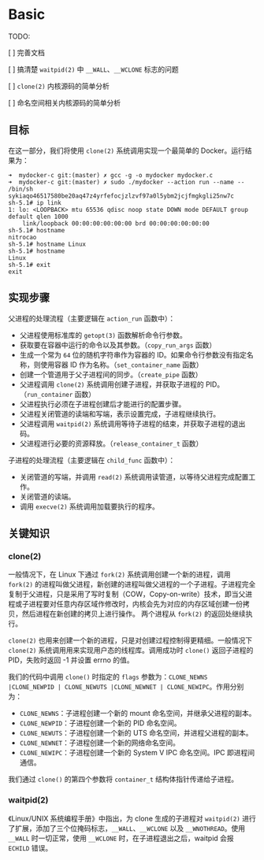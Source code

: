 # Basic

TODO:

[ ] 完善文档

[ ] 搞清楚 `waitpid(2)` 中 `__WALL`、`__WCLONE` 标志的问题

[ ] `clone(2)` 内核源码的简单分析

[ ] 命名空间相关内核源码的简单分析

## 目标

在这一部分，我们将使用 `clone(2)` 系统调用实现一个最简单的 Docker。运行结果为：

```
➜  mydocker-c git:(master) ✗ gcc -g -o mydocker mydocker.c
➜  mydocker-c git:(master) ✗ sudo ./mydocker --action run --name -- /bin/sh
sykiaqo46517580be20aq47z4yrfefocjzlzvf97a0l5ybm2jcjfmgkgli25nw7c
sh-5.1# ip link
1: lo: <LOOPBACK> mtu 65536 qdisc noop state DOWN mode DEFAULT group default qlen 1000
    link/loopback 00:00:00:00:00:00 brd 00:00:00:00:00:00
sh-5.1# hostname
nitrocao
sh-5.1# hostname Linux
sh-5.1# hostname
Linux
sh-5.1# exit
exit
```

## 实现步骤

父进程的处理流程（主要逻辑在 `action_run` 函数中）：

* 父进程使用标准库的 `getopt(3)` 函数解析命令行参数。
* 获取要在容器中运行的命令以及其参数。（`copy_run_args` 函数）
* 生成一个常为 `64` 位的随机字符串作为容器的 ID。如果命令行参数没有指定名称，则使用容器 ID 作为名称。（`set_container_name` 函数）
* 创建一个管道用于父子进程间的同步。（`create_pipe` 函数）
* 父进程调用 `clone(2)` 系统调用创建子进程，并获取子进程的 PID。（`run_container` 函数）
* 父进程执行必须在子进程创建后才能进行的配置步骤。
* 父进程关闭管道的读端和写端，表示设置完成，子进程继续执行。
* 父进程调用 `waitpid(2)` 系统调用等待子进程的结束，并获取子进程的退出码。
* 父进程进行必要的资源释放。（`release_container_t` 函数）

子进程的处理流程（主要逻辑在 `child_func` 函数中）：

* 关闭管道的写端，并调用 `read(2)` 系统调用读管道，以等待父进程完成配置工作。
* 关闭管道的读端。
* 调用 `execve(2)` 系统调用加载要执行的程序。

## 关键知识

### clone(2)

一般情况下，在 Linux 下通过 `fork(2)` 系统调用创建一个新的进程，调用 `fork(2)` 的进程叫做父进程，新创建的进程叫做父进程的一个子进程。子进程完全复制于父进程，只是采用了写时复制（COW，Copy-on-write）技术，即当父进程或子进程要对任意内存区域作修改时，内核会先为对应的内存区域创建一份拷贝，然后进程在新创建的拷贝上进行操作。  两个进程从 `fork(2)` 的返回处继续执行。

`clone(2)` 也用来创建一个新的进程，只是对创建过程控制得更精细。一般情况下 `clone(2)` 系统调用用来实现用户态的线程库。调用成功时 `clone()` 返回子进程的 PID，失败时返回 -1 并设置 errno 的值。  

我们的代码中调用 `clone()` 时指定的 `flags` 参数为：`CLONE_NEWNS |CLONE_NEWPID | CLONE_NEWUTS |CLONE_NEWNET | CLONE_NEWIPC`。作用分别为：

* `CLONE_NEWNS`：子进程创建一个新的 mount 命名空间，并继承父进程的副本。
* `CLONE_NEWPID`：子进程创建一个新的 PID 命名空间。
* `CLONE_NEWUTS`：子进程创建一个新的 UTS 命名空间，并进程父进程的副本。
* `CLONE_NEWNET`：子进程创建一个新的网络命名空间。
* `CLONE_NEWIPC`：子进程创建一个新的 System V IPC 命名空间。IPC 即进程间通信。

我们通过 `clone()` 的第四个参数将 `container_t` 结构体指针传递给子进程。

### waitpid(2)

《Linux/UNIX 系统编程手册》中指出，为 clone 生成的子进程对 `waitpid(2)` 进行了扩展，添加了三个位掩码标志，`__WALL`、`__WCLONE` 以及 `__WNOTHREAD`。使用 `__WALL` 时一切正常，使用 `__WCLONE` 时，在子进程退出之后，waitpid 会报 `ECHILD` 错误。